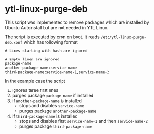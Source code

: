 # ytl-linux-purge-deb

This script was implemented to remove packages which are installed by
Ubuntu Autoinstall but are not needed in YTL Linux.

The script is executed by cron on boot. It reads `/etc/ytl-linux-purge-deb.conf`
which has following format:

```
# Lines starting with hash are ignored

# Empty lines are ignored
package-name
another-package-name:service-name
third-package-name:service-name-1,service-name-2
```

In the example case the script
1. ignores three first lines
1. purges package `package-name` if installed
1. if `another-package-name` is installed
    * stops and disables `service-name`
    * purges package `another-package-name`
1. if `third-package-name` is installed
    * stops and disables first `service-name-1` and then `service-name-2`
    * purges package `third-package-name`

